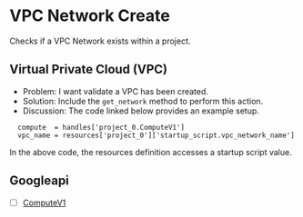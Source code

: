 # VPC Network Create

Checks if a VPC Network exists within a project.

## Virtual Private Cloud (VPC) 

* Problem: I want validate a VPC has been created.
* Solution: Include the `get_network` method to perform this action.
* Discussion: The code linked below provides an example setup.

```
  compute  = handles['project_0.ComputeV1']
  vpc_name = resources['project_0']['startup_script.vpc_network_name']
```

In the above code, the resources definition accesses a startup script value.

## Googleapi 

-[ ] [ComputeV1](https://googleapis.dev/ruby/google-api-client/latest/Google/Apis/ComputeV1.html) 

